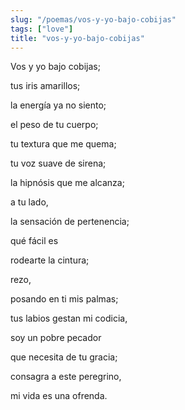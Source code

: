 ```yaml
---
slug: "/poemas/vos-y-yo-bajo-cobijas"
tags: ["love"]
title: "vos-y-yo-bajo-cobijas"
---
```

Vos y yo bajo cobijas;

tus iris amarillos;

la energía ya no siento;

el peso de tu cuerpo;

tu textura que me quema;

tu voz suave de sirena;

la hipnósis que me alcanza;

a tu lado,

la sensación de pertenencia;

qué fácil es

rodearte la cintura;

rezo,

posando en ti mis palmas;

tus labios gestan mi codicia,

soy un pobre pecador

que necesita de tu gracia;

consagra a este peregrino,

mi vida es una ofrenda.